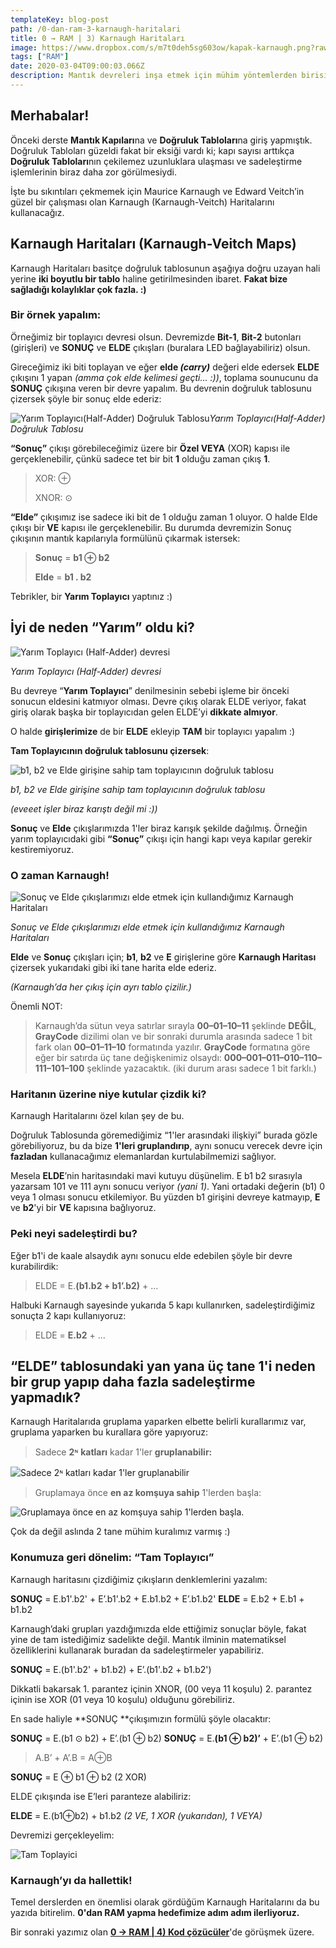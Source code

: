 ```yaml
---
templateKey: blog-post
path: /0-dan-ram-3-karnaugh-haritalari
title: 0 → RAM | 3) Karnaugh Haritaları
image: https://www.dropbox.com/s/m7t0deh5sg603ow/kapak-karnaugh.png?raw=1
tags: ["RAM"]
date: 2020-03-04T09:00:03.066Z
description: Mantık devreleri inşa etmek için mühim yöntemlerden birisi "Karnaugh Haritaları"
---
```

## Merhabalar!

Önceki derste **Mantık Kapıları**na ve **Doğruluk Tabloları**na giriş yapmıştık. Doğruluk Tabloları güzeldi fakat bir eksiği vardı ki; kapı sayısı arttıkça **Doğruluk Tabloları**nın çekilemez uzunluklara ulaşması ve sadeleştirme işlemlerinin biraz daha zor görülmesiydi.

İşte bu sıkıntıları çekmemek için Maurice Karnaugh ve Edward Veitch’in güzel bir çalışması olan Karnaugh (Karnaugh-Veitch) Haritalarını kullanacağız.

## Karnaugh Haritaları (Karnaugh-Veitch Maps)

Karnaugh Haritaları basitçe doğruluk tablosunun aşağıya doğru uzayan hali yerine **iki boyutlu bir tablo** haline getirilmesinden ibaret. **Fakat bize sağladığı kolaylıklar çok fazla. :)**

### Bir örnek yapalım:

Örneğimiz bir toplayıcı devresi olsun. Devremizde **Bit-1**, **Bit-2** butonları (girişleri) ve **SONUÇ** ve **ELDE** çıkışları (buralara LED bağlayabiliriz) olsun.

Gireceğimiz iki biti toplayan ve eğer **elde *(carry)*** değeri elde edersek **ELDE** çıkışını 1 yapan *(amma çok elde kelimesi geçti… :))*, toplama sounucunu da **SONUÇ** çıkışına veren bir devre yapalım. Bu devrenin doğruluk tablosunu çizersek şöyle bir sonuç elde ederiz:

![Yarım Toplayıcı(Half-Adder) Doğruluk Tablosu](https://www.dropbox.com/s/j7oqny5i86xtofs/halfadder-tablo.png?raw=1)*Yarım Toplayıcı(Half-Adder) Doğruluk Tablosu*

**“Sonuç”** çıkışı görebileceğimiz üzere bir **Özel VEYA** (XOR) kapısı ile gerçeklenebilir, çünkü sadece tet bir bit **1** olduğu zaman çıkış **1**.

>XOR: ⊕
>
>XNOR: ⊙

**“Elde”** çıkışımız ise sadece iki bit de 1 olduğu zaman 1 oluyor. O halde Elde çıkışı bir **VE** kapısı ile gerçeklenebilir. Bu durumda devremizin Sonuç çıkışının mantık kapılarıyla formülünü çıkarmak istersek:
> **Sonuç** = **b1 ⊕ b2**
>
> **Elde** = **b1 . b2**

Tebrikler, bir **Yarım Toplayıcı** yaptınız :)

## İyi de neden “Yarım” oldu ki?

![Yarım Toplayıcı (Half-Adder) devresi](https://www.dropbox.com/s/kf1vgjyzd59cv0y/halfadder.gif?raw=1)

*Yarım Toplayıcı (Half-Adder) devresi*

Bu devreye “**Yarım Toplayıcı**” denilmesinin sebebi işleme bir önceki sonucun eldesini katmıyor olması. Devre çıkış olarak ELDE veriyor, fakat giriş olarak başka bir toplayıcıdan gelen ELDE’yi **dikkate almıyor**.

O halde **girişlerimize** de bir **ELDE** ekleyip **TAM** bir toplayıcı yapalım :)

**Tam Toplayıcının doğruluk tablosunu çizersek**:

![b1, b2 ve Elde girişine sahip tam toplayıcının doğruluk tablosu](https://www.dropbox.com/s/w5dqqmoa7j469fu/fulladder-tablo.png?raw=1)

*b1, b2 ve Elde girişine sahip tam toplayıcının doğruluk tablosu*

*(eveeet işler biraz karıştı değil mi :))*

**Sonuç** ve **Elde** çıkışlarımızda 1'ler biraz karışık şekilde dağılmış. Örneğin yarım toplayıcıdaki gibi **“Sonuç”** çıkışı için hangi kapı veya kapılar gerekir kestiremiyoruz.

### O zaman Karnaugh!

![Sonuç ve Elde çıkışlarımızı elde etmek için kullandığımız Karnaugh Haritaları](https://www.dropbox.com/s/wayk5wk8pyw04lr/fulladder-karnaugh-animasyon.gif?raw=1)

*Sonuç ve Elde çıkışlarımızı elde etmek için kullandığımız Karnaugh Haritaları*

**Elde** ve **Sonuç** çıkışları için; **b1**, **b2** ve **E** girişlerine göre **Karnaugh Haritası** çizersek yukarıdaki gibi iki tane harita elde ederiz.

*(Karnaugh’da her çıkış için ayrı tablo çizilir.)*

Önemli NOT:
> Karnaugh’da sütun veya satırlar sırayla **00–01–10–11** şeklinde **DEĞİL**, **GrayCode** dizilimi olan ve bir sonraki durumla arasında sadece 1 bit fark olan **00–01–11–10** formatında yazılır.
> **GrayCode** formatına göre eğer bir satırda üç tane değişkenimiz olsaydı: **000–001–011–010–110–111–101–100** şeklinde yazacaktık. (iki durum arası sadece 1 bit farklı.)

### Haritanın üzerine niye kutular çizdik ki?

Karnaugh Haritalarını özel kılan şey de bu.

Doğruluk Tablosunda göremediğimiz “1'ler arasındaki ilişkiyi” burada gözle görebiliyoruz, bu da bize **1'leri gruplandırıp**, aynı sonucu verecek devre için **fazladan** kullanacağımız elemanlardan kurtulabilmemizi sağlıyor.

Mesela **ELDE**’nin haritasındaki mavi kutuyu düşünelim. E b1 b2 sırasıyla yazarsam 101 ve 111 aynı sonucu veriyor *(yani 1)*. Yani ortadaki değerin (b1) 0 veya 1 olması sonucu etkilemiyor. Bu yüzden b1 girişini devreye katmayıp, **E** ve **b2**'yi bir **VE** kapısına bağlıyoruz.

### Peki neyi sadeleştirdi bu?

Eğer b1'i de kaale alsaydık aynı sonucu elde edebilen şöyle bir devre kurabilirdik:
> ELDE = E.**(b1.b2 + b1’.b2)** + …

Halbuki Karnaugh sayesinde yukarıda 5 kapı kullanırken, sadeleştirdiğimiz sonuçta 2 kapı kullanıyoruz:
> ELDE = **E.b2** + …

## “ELDE” tablosundaki yan yana üç tane 1'i neden bir grup yapıp daha fazla sadeleştirme yapmadık?

Karnaugh Haritalarıda gruplama yaparken elbette belirli kurallarımız var, gruplama yaparken bu kurallara göre yapıyoruz:
> Sadece **2ᶰ katları** kadar 1'ler **gruplanabilir:**

![Sadece **2ᶰ katları** kadar 1'ler **gruplanabilir**](https://www.dropbox.com/s/zhk3kzziougckuc/karna-kural-1.gif?raw=1)
> Gruplamaya önce **en az komşuya sahip** 1'lerden başla:

![*Gruplamaya önce **en az komşuya sahip** 1'lerden başla.*](https://www.dropbox.com/s/qjtytsemlzyprgo/karna-kural-2.gif?raw=1)

Çok da değil aslında 2 tane mühim kuralımız varmış :)

### Konumuza geri dönelim: “Tam Toplayıcı”

Karnaugh haritasını çizdiğimiz çıkışların denklemlerini yazalım:

**SONUÇ** = E.b1'.b2' + E’.b1'.b2 + E.b1.b2 + E’.b1.b2'
**ELDE** = E.b2 + E.b1 + b1.b2

Karnaugh’daki grupları yazdığımızda elde ettiğimiz sonuçlar böyle, fakat yine de tam istediğimiz sadelikte değil. Mantık ilminin matematiksel özelliklerini kullanarak buradan da sadeleştirmeler yapabiliriz.

**SONUÇ** = E.(b1'.b2' + b1.b2) + E’.(b1'.b2 + b1.b2')

Dikkatli bakarsak 1. parantez içinin XNOR, (00 veya 11 koşulu)
2. parantez içinin ise XOR (01 veya 10 koşulu) olduğunu görebiliriz.

En sade haliyle **SONUÇ **çıkışımızın formülü şöyle olacaktır:

**SONUÇ** = E.(b1 ⊙ b2) + E’.(b1 ⊕ b2)
**SONUÇ** = E.**(b1 ⊕ b2)’** + E’.(b1 ⊕ b2)
> A.B’ + A’.B = A⊕B

**SONUÇ** = E ⊕ b1 ⊕ b2
(2 XOR)

ELDE çıkışında ise E’leri paranteze alabiliriz:

**ELDE** = E.(b1⊕b2) + b1.b2
*(2 VE, 1 XOR (yukarıdan), 1 VEYA)*

Devremizi gerçekleyelim:

![Tam Toplayici](https://www.dropbox.com/s/r67hgbn8epnavmx/fulladder.gif?raw=1)

### Karnaugh’yı da hallettik!

Temel derslerden en önemlisi olarak gördüğüm Karnaugh Haritalarını da bu yazıda bitirelim. **0'dan RAM yapma hedefimize adım adım ilerliyoruz.**

Bir sonraki yazımız olan [**0 → RAM | 4) Kod çözücüler**](0-dan-ram-4-kod-cozuculer)'de görüşmek üzere.


